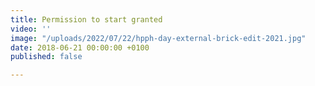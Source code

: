 ```yaml
---
title: Permission to start granted
video: ''
image: "/uploads/2022/07/22/hpph-day-external-brick-edit-2021.jpg"
date: 2018-06-21 00:00:00 +0100
published: false

---
```

